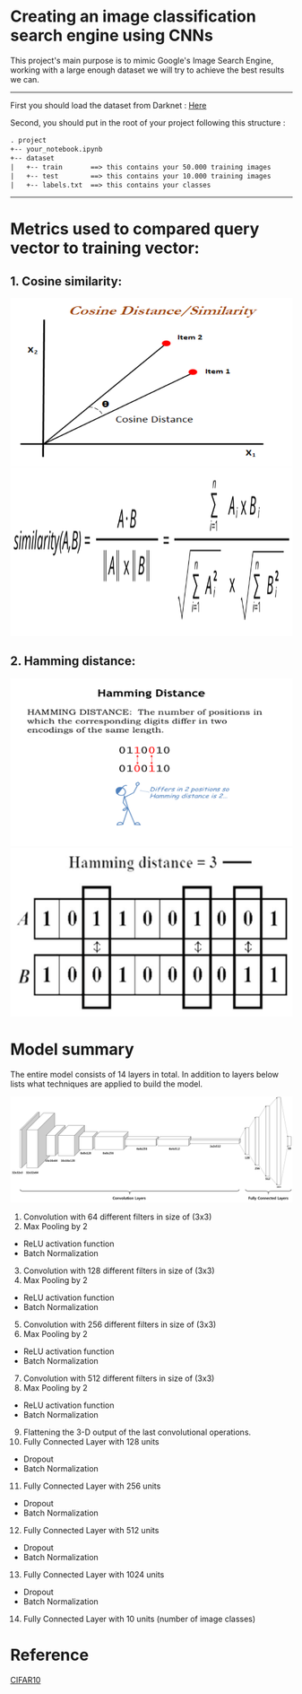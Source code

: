 # Creating an image classification search engine using CNNs 

This project's main purpose is to mimic Google's Image Search Engine, working with a large enough dataset we will try to achieve the best results we can.

---

First you should load the dataset from Darknet : [Here](https://pjreddie.com/projects/cifar-10-dataset-mirror/)

Second, you should put in the root of your project following this structure :


```
. project
+-- your_notebook.ipynb
+-- dataset
|   +-- train       ==> this contains your 50.000 training images
|   +-- test        ==> this contains your 10.000 training images
|   +-- labels.txt  ==> this contains your classes

```
---

# Metrics used to compared query vector to training vector:

## 1. Cosine similarity:

<img src="https://github.com/adnaneaabbar/reverse-image-search-engine/blob/master/static/cosine-similarity-draw.png" width="600" height="300">

<img src="https://github.com/adnaneaabbar/reverse-image-search-engine/blob/master/static/cosine-similarity.png" width="600" height="300">

## 2. Hamming distance:

<img src="https://github.com/adnaneaabbar/reverse-image-search-engine/blob/master/static/hamming-explained.png" width="600" height="300">

<img src="https://github.com/adnaneaabbar/reverse-image-search-engine/blob/master/static/hamming.png" width="600" height="300">

# Model summary

The entire model consists of 14 layers in total. In addition to layers below lists what techniques are applied to build the model.

<img src="https://github.com/adnaneaabbar/reverse-image-search-engine/blob/master/static/conv_model.png">


1. Convolution with 64 different filters in size of (3x3)
2. Max Pooling by 2
* ReLU activation function
* Batch Normalization
3. Convolution with 128 different filters in size of (3x3)
4. Max Pooling by 2
* ReLU activation function
* Batch Normalization
5. Convolution with 256 different filters in size of (3x3)
6. Max Pooling by 2
* ReLU activation function
* Batch Normalization
7. Convolution with 512 different filters in size of (3x3)
8. Max Pooling by 2
* ReLU activation function
* Batch Normalization
9. Flattening the 3-D output of the last convolutional operations.
10. Fully Connected Layer with 128 units
* Dropout
* Batch Normalization
11. Fully Connected Layer with 256 units
* Dropout
* Batch Normalization
12. Fully Connected Layer with 512 units
* Dropout
* Batch Normalization
13. Fully Connected Layer with 1024 units
* Dropout
* Batch Normalization
14. Fully Connected Layer with 10 units (number of image classes)

# Reference

[CIFAR10](https://github.com/deep-diver/CIFAR10-img-classification-tensorflow)
